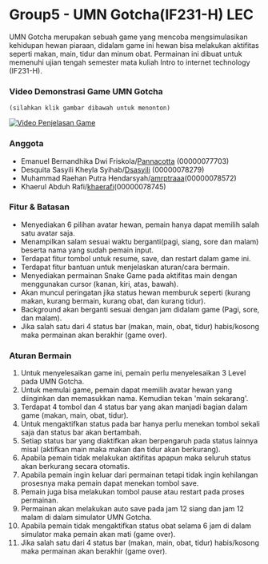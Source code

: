 # Group5 - UMN Gotcha(IF231-H) LEC
UMN Gotcha merupakan sebuah game yang mencoba mengsimulasikan kehidupan hewan piaraan, didalam game ini hewan bisa melakukan aktifitas seperti makan, main, tidur dan minum obat. Permainan ini dibuat untuk memenuhi ujian tengah semester mata kuliah Intro to internet technology (IF231-H).

### Video Demonstrasi Game UMN Gotcha 
    (silahkan klik gambar dibawah untuk menonton)
[![Video Penjelasan Game](https://img.youtube.com/vi/XxMTZ_lJCs4/0.jpg)](https://www.youtube.com/watch?v=XxMTZ_lJCs4)

### Anggota
- Emanuel Bernandhika Dwi Friskola/[Pannacotta](https://github.com/catthye) (00000077703)
- Desquita Sasyili Kheyla Syihab/[Dsasyili](https://github.com/Dsasyili) (00000078279) 
- Muhammad Raehan Putra Hendarsyah/[amrptraaa](https://github.com/amrptraaa)(00000078572) 
- Khaerul Abduh Rafi/[khaerafi](https://github.com/Khaerulabduhrafi)(00000078745) 

### Fitur & Batasan 
- Menyediakan 6 pilihan avatar hewan, pemain hanya dapat memilih salah satu avatar saja.
- Menampilkan salam sesuai waktu berganti(pagi, siang, sore dan malam) beserta nama yang sudah pemain input.
- Terdapat fitur tombol untuk resume, save, dan restart dalam game ini.
- Terdapat fitur bantuan untuk menjelaskan aturan/cara bermain.
- Menyediakan permainan Snake Game pada aktifitas main dengan menggunakan cursor (kanan, kiri, atas, bawah).
- Akan muncul peringatan jika status hewan memburuk seperti (kurang makan, kurang bermain, kurang obat, dan kurang tidur).
- Background akan berganti sesuai dengan jam didalam game (Pagi, sore, dan malam).
- Jika salah satu dari 4 status bar (makan, main, obat, tidur) habis/kosong maka permainan akan berakhir (game over). 

### Aturan Bermain
1. Untuk menyelesaikan game ini, pemain perlu menyelesaikan 3 Level pada UMN Gotcha.
2. Untuk memulai game, pemain dapat memilih avatar hewan yang diinginkan dan memasukkan nama. Kemudian tekan 'main sekarang'. 
3. Terdapat 4 tombol dan 4 status bar yang akan manjadi bagian dalam game (makan, main, obat, tidur).
4. Untuk mengaktifkan status pada bar hanya perlu menekan tombol sekali saja dan status bar akan bertambah. 
5. Setiap status bar yang diaktifkan akan berpengaruh pada status lainnya misal (aktifkan main maka makan dan tidur akan berkurang).
6. Apabila pemain tidak melakukan aktifitas apapun maka seluruh status akan berkurang secara otomatis.
7. Apabila pemain ingin keluar dari permainan tetapi tidak ingin kehilangan prosesnya maka pemain dapat menekan tombol save.
8. Pemain juga bisa melakukan tombol pause atau restart pada proses permainan.
9. Permainan akan melakukan auto save pada jam 12 siang dan jam 12 malam di dalam simulator UMN Gotcha.
10. Apabila pemain tidak mengaktifkan status obat selama 6 jam di dalam simulator maka pemain akan mati (game over).
11. Jika salah satu dari 4 status bar (makan, main, obat, tidur) habis/kosong maka permainan akan berakhir (game over).  
